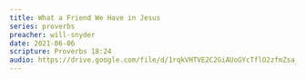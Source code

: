 ```yaml
---
title: What a Friend We Have in Jesus
series: proverbs
preacher: will-snyder
date: 2021-06-06
scripture: Proverbs 18:24
audio: https://drive.google.com/file/d/1rqkVHTVE2C2GiAUoGYcTflO2zfmZsa_J/view
---
```


